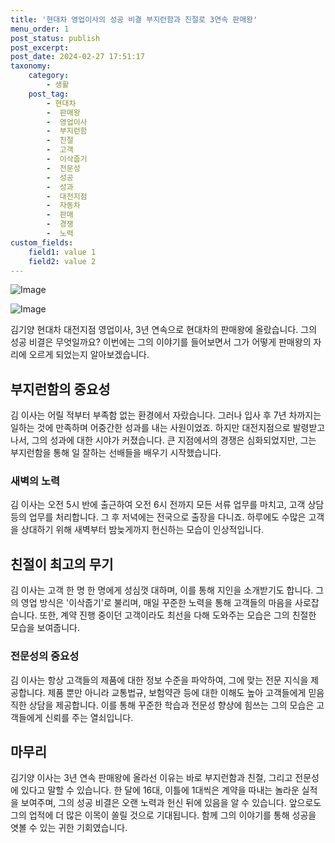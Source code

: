 ```yaml
---
title: '현대차 영업이사의 성공 비결 부지런함과 친절로 3연속 판매왕'
menu_order: 1
post_status: publish
post_excerpt: 
post_date: 2024-02-27 17:51:17
taxonomy:
    category:
        - 생활
    post_tag:
        - 현대차
        -  판매왕
        -  영업이사
        -  부지런함
        -  친절
        -  고객
        -  이삭줍기
        -  전문성
        -  성공
        -  성과
        -  대전지점
        -  자동차
        -  판매
        -  경쟁
        -  노력
custom_fields:
    field1: value 1
    field2: value 2
---
```


![Image](https://imgnews.pstatic.net/image/277/2024/02/27/0005384871_001_20240227103311497.jpg?type=w647)

![Image](https://imgnews.pstatic.net/image/277/2024/02/27/0005384871_002_20240227103311531.jpg?type=w647)

김기양 현대차 대전지점 영업이사, 3년 연속으로 현대차의 판매왕에 올랐습니다. 그의 성공 비결은 무엇일까요? 이번에는 그의 이야기를 들어보면서 그가 어떻게 판매왕의 자리에 오르게 되었는지 알아보겠습니다.
## 부지런함의 중요성
김 이사는 어릴 적부터 부족함 없는 환경에서 자랐습니다. 그러나 입사 후 7년 차까지는 일하는 것에 만족하며 어중간한 성과를 내는 사원이었죠. 하지만 대전지점으로 발령받고 나서, 그의 성과에 대한 시야가 커졌습니다. 큰 지점에서의 경쟁은 심화되었지만, 그는 부지런함을 통해 일 잘하는 선배들을 배우기 시작했습니다. 
### 새벽의 노력
김 이사는 오전 5시 반에 출근하여 오전 6시 전까지 모든 서류 업무를 마치고, 고객 상담 등의 업무를 처리합니다. 그 후 저녁에는 전국으로 출장을 다니죠. 하루에도 수많은 고객을 상대하기 위해 새벽부터 밤늦게까지 헌신하는 모습이 인상적입니다.
## 친절이 최고의 무기
김 이사는 고객 한 명 한 명에게 성심껏 대하며, 이를 통해 지인을 소개받기도 합니다. 그의 영업 방식은 '이삭줍기'로 불리며, 매일 꾸준한 노력을 통해 고객들의 마음을 사로잡습니다. 또한, 계약 진행 중이던 고객이라도 최선을 다해 도와주는 모습은 그의 친절한 모습을 보여줍니다.
### 전문성의 중요성
김 이사는 항상 고객들의 제품에 대한 정보 수준을 파악하여, 그에 맞는 전문 지식을 제공합니다. 제품 뿐만 아니라 교통법규, 보험약관 등에 대한 이해도 높아 고객들에게 믿음직한 상담을 제공합니다. 이를 통해 꾸준한 학습과 전문성 향상에 힘쓰는 그의 모습은 고객들에게 신뢰를 주는 열쇠입니다.
## 마무리
김기양 이사는 3년 연속 판매왕에 올라선 이유는 바로 부지런함과 친절, 그리고 전문성에 있다고 말할 수 있습니다. 한 달에 16대, 이틀에 1대씩은 계약을 따내는 놀라운 실적을 보여주며, 그의 성공 비결은 오랜 노력과 헌신 뒤에 있음을 알 수 있습니다. 앞으로도 그의 업적에 더 많은 이목이 쏠릴 것으로 기대됩니다. 함께 그의 이야기를 통해 성공을 엿볼 수 있는 귀한 기회였습니다.
